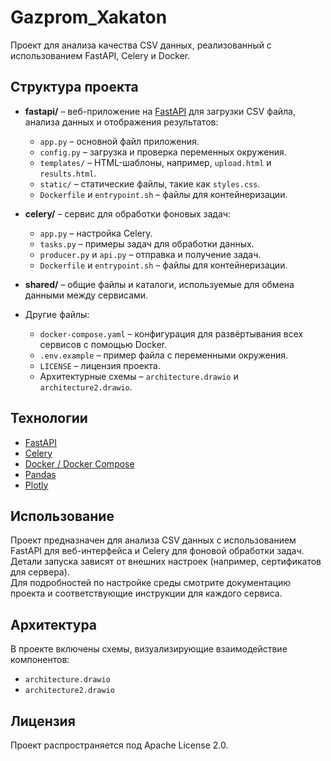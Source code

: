 # Gazprom_Xakaton

Проект для анализа качества CSV данных, реализованный с использованием FastAPI, Celery и Docker.

## Структура проекта

- **fastapi/** – веб-приложение на [FastAPI](https://fastapi.tiangolo.com/) для загрузки CSV файла, анализа данных и отображения результатов:
  - `app.py` – основной файл приложения.
  - `config.py` – загрузка и проверка переменных окружения.
  - `templates/` – HTML-шаблоны, например, `upload.html` и `results.html`.
  - `static/` – статические файлы, такие как `styles.css`.
  - `Dockerfile` и `entrypoint.sh` – файлы для контейнеризации.

- **celery/** – сервис для обработки фоновых задач:
  - `app.py` – настройка Celery.
  - `tasks.py` – примеры задач для обработки данных.
  - `producer.py` и `api.py` – отправка и получение задач.
  - `Dockerfile` и `entrypoint.sh` – файлы для контейнеризации.

- **shared/** – общие файлы и каталоги, используемые для обмена данными между сервисами.

- Другие файлы:
  - `docker-compose.yaml` – конфигурация для развёртывания всех сервисов с помощью Docker.
  - `.env.example` – пример файла с переменными окружения.
  - `LICENSE` – лицензия проекта.
  - Архитектурные схемы – `architecture.drawio` и `architecture2.drawio`.

## Технологии

- [FastAPI](https://fastapi.tiangolo.com/)
- [Celery](https://docs.celeryq.dev/en/stable/)
- [Docker / Docker Compose](https://docs.docker.com/compose/)
- [Pandas](https://pandas.pydata.org/)
- [Plotly](https://plotly.com/python/)

## Использование

Проект предназначен для анализа CSV данных с использованием FastAPI для веб-интерфейса и Celery для фоновой обработки задач. Детали запуска зависят от внешних настроек (например, сертификатов для сервера).  
Для подробностей по настройке среды смотрите документацию проекта и соответствующие инструкции для каждого сервиса.

## Архитектура

В проекте включены схемы, визуализирующие взаимодействие компонентов:
- `architecture.drawio`
- `architecture2.drawio`

## Лицензия

Проект распространяется под Apache License 2.0.
